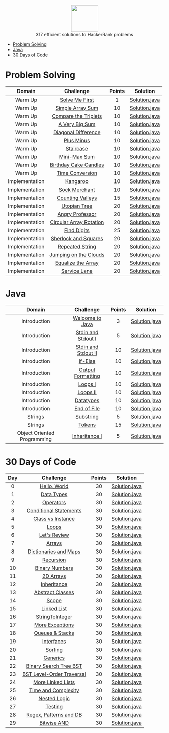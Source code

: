 <p align="center">
    <a href="https://www.hackerrank.com/alejandro_lopez1">
        <img height=85 src="https://d3keuzeb2crhkn.cloudfront.net/hackerrank/assets/styleguide/logo_wordmark-f5c5eb61ab0a154c3ed9eda24d0b9e31.svg">
    </a>
    <br>317 efficient solutions to HackerRank problems
</p>

* [Problem Solving](#Problem-Solving)
* [Java](#Java)
* [30 Days of Code](#30-days-of-code)


# Problem Solving

| Domain |                                                Challenge                                                | Points |                                                                                   Solution                                                                                  |
|:---:|:-------------------------------------------------------------------------------------------------------:|:------:|:---------------------------------------------------------------------------------------------------------------------------------------------------------------------------:|
|  Warm Up  | [Solve Me First](https://www.hackerrank.com/challenges/solve-me-first)                                    |   1   | [Solution.java](https://github.com/alpz13/Java-Portfolio/blob/refactorHack/HackerRankR/ProblemSolving/WarmUp/SolveMeFirst.java)                       |
|  Warm Up  | [Simple Array Sum](https://www.hackerrank.com/challenges/simple-array-sum/problem)                                    |   10   | [Solution.java](https://github.com/alpz13/Java-Portfolio/blob/refactorHack/HackerRankR/ProblemSolving/WarmUp/SimpleArraySum.java)                       |
|  Warm Up  | [Compare the Triplets](https://www.hackerrank.com/challenges/compare-the-triplets/problem)                                    |   10   | [Solution.java](https://github.com/alpz13/Java-Portfolio/blob/refactorHack/HackerRankR/ProblemSolving/WarmUp/CompareTriplets.java)                       |
|  Warm Up  | [A Very Big Sum](https://www.hackerrank.com/challenges/a-very-big-sum/problem)                                    |   10   | [Solution.java](https://github.com/alpz13/Java-Portfolio/blob/refactorHack/HackerRankR/ProblemSolving/WarmUp/AVeryBigSum.java)                       |
|  Warm Up  | [Diagonal Difference](https://www.hackerrank.com/challenges/diagonal-difference/problem)                                    |   10   | [Solution.java](https://github.com/alpz13/Java-Portfolio/blob/refactorHack/HackerRankR/ProblemSolving/WarmUp/DiagonalDifference.java)                       |
|  Warm Up  | [Plus Minus](https://www.hackerrank.com/challenges/plus-minus/problem)                                    |   10   | [Solution.java](https://github.com/alpz13/Java-Portfolio/blob/refactorHack/HackerRankR/ProblemSolving/WarmUp/PlusMinus.java)                       |
|  Warm Up  | [Staircase](https://www.hackerrank.com/challenges/staircase/problem)                                    |   10   | [Solution.java](https://github.com/alpz13/Java-Portfolio/blob/refactorHack/HackerRankR/ProblemSolving/WarmUp/Staircase.java)                       |
|  Warm Up  | [Mini-Max Sum](https://www.hackerrank.com/challenges/mini-max-sum/problem)                                    |   10   | [Solution.java](https://github.com/alpz13/Java-Portfolio/blob/refactorHack/HackerRankR/ProblemSolving/WarmUp/MiniMaxSum.java)                       |
|  Warm Up  | [Birthday Cake Candles](https://www.hackerrank.com/challenges/birthday-cake-candles/problem)                                    |   10   | [Solution.java](https://github.com/alpz13/Java-Portfolio/blob/refactorHack/HackerRankR/ProblemSolving/WarmUp/BirthdayCakeCandle.java)                       |
|  Warm Up  | [Time Conversion](https://www.hackerrank.com/challenges/time-conversion/problem)                                    |   10   | [Solution.java](https://github.com/alpz13/Java-Portfolio/blob/refactorHack/HackerRankR/ProblemSolving/WarmUp/TimeConversion.java)                       |
|  Implementation  | [Kangaroo](https://www.hackerrank.com/challenges/kangaroo/problem)                                    |   10   | [Solution.java](https://github.com/alpz13/Java-Portfolio/blob/refactorHack/HackerRankR/ProblemSolving/Implementation/Kangaroo.java)                       |
|  Implementation  | [Sock Merchant](https://www.hackerrank.com/challenges/sock-merchant/problem)                                    |   10   | [Solution.java](https://github.com/alpz13/Java-Portfolio/blob/refactorHack/HackerRankR/ProblemSolving/Implementation/SockMerchant.java.java)                       |
|  Implementation  | [Counting Valleys](https://www.hackerrank.com/challenges/counting-valleys/problem)                                    |   15   | [Solution.java](https://github.com/alpz13/Java-Portfolio/blob/refactorHack/HackerRankR/ProblemSolving/Implementation/CountingValleys.java)                       |
|  Implementation  | [Utopian Tree](https://www.hackerrank.com/challenges/utopian-tree/problem)                                    |   20   | [Solution.java](https://github.com/alpz13/Java-Portfolio/blob/refactorHack/HackerRankR/ProblemSolving/Implementation/UtopianTree.java)                       |
|  Implementation  | [Angry Professor](https://www.hackerrank.com/challenges/angry-professor/problem)                                    |   20   | [Solution.java](https://github.com/alpz13/Java-Portfolio/blob/refactorHack/HackerRankR/ProblemSolving/Implementation/AngryProfessor.java)                       |
|  Implementation  | [Circular Array Rotation](https://www.hackerrank.com/challenges/circular-array-rotation/problem)                                    |   20   | [Solution.java](https://github.com/alpz13/Java-Portfolio/blob/refactorHack/HackerRankR/ProblemSolving/Implementation/CircularArrayRotation.java)                       |
|  Implementation  | [Find Digits](https://www.hackerrank.com/challenges/find-digits/problem)                                    |   25   | [Solution.java](https://github.com/alpz13/Java-Portfolio/blob/refactorHack/HackerRankR/ProblemSolving/Implementation/FindDigits.java)                       |
|  Implementation  | [Sherlock and Squares](https://www.hackerrank.com/challenges/sherlock-and-squares/problem)                                    |   20   | [Solution.java](https://github.com/alpz13/Java-Portfolio/blob/refactorHack/HackerRankR/ProblemSolving/Implementation/SherlockAndSquares.java)                       |
|  Implementation  | [Repeated String](https://www.hackerrank.com/challenges/repeated-string/problem)                                    |   20   | [Solution.java](https://github.com/alpz13/Java-Portfolio/blob/refactorHack/HackerRankR/ProblemSolving/Implementation/RepeatedString.java)                       |
|  Implementation  | [Jumping on the Clouds](https://www.hackerrank.com/challenges/jumping-on-the-clouds/problem)                                    |   20   | [Solution.java](https://github.com/alpz13/Java-Portfolio/blob/refactorHack/HackerRankR/ProblemSolving/Implementation/JumpingClouds.java)                       |
|  Implementation  | [Equalize the Array](https://www.hackerrank.com/challenges/equality-in-a-array/problem)                                    |   20   | [Solution.java](https://github.com/alpz13/Java-Portfolio/blob/refactorHack/HackerRankR/ProblemSolving/Implementation/EqualizeArray.java)                       |
|  Implementation  | [Service Lane](https://www.hackerrank.com/challenges/service-lane/problem)                                    |   20   | [Solution.java](https://github.com/alpz13/Java-Portfolio/blob/refactorHack/HackerRankR/ProblemSolving/Implementation/ServiceLane.java)                       |


# Java

| Domain |                                                Challenge                                                | Points |                                                                                   Solution                                                                                  |
|:---:|:-------------------------------------------------------------------------------------------------------:|:------:|:---------------------------------------------------------------------------------------------------------------------------------------------------------------------------:|
|  Introduction  | [Welcome to Java](https://www.hackerrank.com/challenges/welcome-to-java/problem)                                    |   3   | [Solution.java](https://github.com/alpz13/Java-Portfolio/blob/refactorHack/HackerRankR/Java/Introduction/Welcome.java)                       |
|  Introduction  | [Stdin and Stdout I](https://www.hackerrank.com/challenges/java-stdin-and-stdout-1/problem)                                    |   5   | [Solution.java](https://github.com/alpz13/Java-Portfolio/blob/refactorHack/HackerRankR/Java/Introduction/StdInOut.java)                       |
|  Introduction  | [Stdin and Stdout II](https://www.hackerrank.com/challenges/java-stdin-stdout/problem)                                    |   10   | [Solution.java](https://github.com/alpz13/Java-Portfolio/blob/refactorHack/HackerRankR/Java/Introduction/StdInOut2.java)                       |
|  Introduction  | [If-Else](https://www.hackerrank.com/challenges/java-if-else/problem)                                    |   10   | [Solution.java](https://github.com/alpz13/Java-Portfolio/blob/refactorHack/HackerRankR/Java/Introduction/IfElse.java)                       |
|  Introduction  | [Output Formatting](https://www.hackerrank.com/challenges/java-output-formatting/problem)                                    |   10   | [Solution.java](https://github.com/alpz13/Java-Portfolio/blob/refactorHack/HackerRankR/Java/Introduction/OutputFormatting.java)                       |
|  Introduction  | [Loops I](https://www.hackerrank.com/challenges/java-loops-i/problem)                                    |   10   | [Solution.java](https://github.com/alpz13/Java-Portfolio/blob/refactorHack/HackerRankR/Java/Introduction/LoopsI.java)                       |
|  Introduction  | [Loops II](https://www.hackerrank.com/challenges/java-loops/problem)                                    |   10   | [Solution.java](https://github.com/alpz13/Java-Portfolio/blob/refactorHack/HackerRankR/Java/Introduction/LoopsII.java)                       |
|  Introduction  | [Datatypes](https://www.hackerrank.com/challenges/java-datatypes/problem)                                    |   10   | [Solution.java](https://github.com/alpz13/Java-Portfolio/blob/refactorHack/HackerRankR/Java/Introduction/DataTypes.java)                       |
|  Introduction  | [End of File](https://www.hackerrank.com/challenges/java-end-of-file/problem)                                    |   10   | [Solution.java](https://github.com/alpz13/Java-Portfolio/blob/refactorHack/HackerRankR/Java/Introduction/EndOfFile.java)
|  Strings  | [Substring](https://www.hackerrank.com/challenges/java-substring/problem)                                    |   5   | [Solution.java](https://github.com/alpz13/Java-Portfolio/blob/refactorHack/HackerRankR/Java/Strings/Substring.java)
|  Strings  | [Tokens](https://www.hackerrank.com/challenges/java-string-tokens/problem)                                    |   15   | [Solution.java](https://github.com/alpz13/Java-Portfolio/blob/refactorHack/HackerRankR/Java/Strings/Tokens.java)
|  Object Oriented Programming  | [Inheritance I](https://www.hackerrank.com/challenges/java-inheritance-1/problem)                                    |   5   | [Solution.java](https://github.com/alpz13/Java-Portfolio/blob/refactorHack/HackerRankR/Java/ObjectOrientedProgramming/Bird.java)



# 30 Days of Code

| Day |                                                Challenge                                                | Points |                                                                                   Solution                                                                                  |
|:---:|:-------------------------------------------------------------------------------------------------------:|:------:|:---------------------------------------------------------------------------------------------------------------------------------------------------------------------------:|
|  0  | [Hello, World](https://www.hackerrank.com/challenges/30-hello-world)                                    |   30   | [Solution.java](https://github.com/alpz13/Java-Portfolio/blob/refactorHack/HackerRankR/30DaysOfCode/Day00/HelloWorld.java)                       |
|  1  | [Data Types](https://www.hackerrank.com/challenges/30-data-types)                                       |   30   | [Solution.java](https://github.com/alpz13/Java-Portfolio/blob/refactorHack/HackerRankR/30DaysOfCode/Day01/DataTypes.java) 
|  2  | [Operators](https://www.hackerrank.com/challenges/30-operators)                                       |   30   | [Solution.java](https://github.com/alpz13/Java-Portfolio/blob/refactorHack/HackerRankR/30DaysOfCode/Day02/Operators.java) 
|  3  | [Conditional Statements](https://www.hackerrank.com/challenges/30-conditional-statements/)                                       |   30   | [Solution.java](https://github.com/alpz13/Java-Portfolio/blob/refactorHack/HackerRankR/30DaysOfCode/Day03/ConditionalStatements.java) 
|  4  | [Class vs Instance](https://www.hackerrank.com/challenges/30-class-vs-instance)                                       |   30   | [Solution.java](https://github.com/alpz13/Java-Portfolio/blob/refactorHack/HackerRankR/30DaysOfCode/Day04/) 
|  5  | [Loops](https://www.hackerrank.com/challenges/30-loops)                                       |   30   | [Solution.java](https://github.com/alpz13/Java-Portfolio/blob/refactorHack/HackerRankR/30DaysOfCode/Day05/Loops.java) 
|  6  | [Let's Review](https://www.hackerrank.com/challenges/30-review-loop)                                       |   30   | [Solution.java](https://github.com/alpz13/Java-Portfolio/blob/refactorHack/HackerRankR/30DaysOfCode/Day06/LetsReview.java)
|  7  | [Arrays](https://www.hackerrank.com/challenges/30-arrays)                                       |   30   | [Solution.java](https://github.com/alpz13/Java-Portfolio/blob/refactorHack/HackerRankR/30DaysOfCode/Day07/Arrays.java) 
|  8  | [Dictionaries and Maps](https://www.hackerrank.com/challenges/30-dictionaries-and-maps)                                       |   30   | [Solution.java](https://github.com/alpz13/Java-Portfolio/blob/refactorHack/HackerRankR/30DaysOfCode/Day08/DictionariesAndMaps.java) 
|  9  | [Recursion](https://www.hackerrank.com/challenges/30-recursion)                                       |   30   | [Solution.java](https://github.com/alpz13/Java-Portfolio/blob/refactorHack/HackerRankR/30DaysOfCode/Day09/Recursion3.java) 
|  10  | [Binary Numbers](https://www.hackerrank.com/challenges/30-binary-numbers)                                       |   30   | [Solution.java](https://github.com/alpz13/Java-Portfolio/blob/refactorHack/HackerRankR/30DaysOfCode/Day10/BinaryNumber.java) 
|  11  | [2D Arrays](https://www.hackerrank.com/challenges/30-2d-arrays)                                       |   30   | [Solution.java](https://github.com/alpz13/Java-Portfolio/blob/refactorHack/HackerRankR/30DaysOfCode/Day11/TwoDArrays.java) 
|  12  | [Inheritance](https://www.hackerrank.com/challenges/30-inheritance)                                       |   30   | [Solution.java](https://github.com/alpz13/Java-Portfolio/blob/refactorHack/HackerRankR/30DaysOfCode/Day12/) 
|  13  | [Abstract Classes](https://www.hackerrank.com/challenges/30-abstract-classes)                                       |   30   | [Solution.java](https://github.com/alpz13/Java-Portfolio/blob/refactorHack/HackerRankR/30DaysOfCode/Day13/) 
|  14  | [Scope](https://www.hackerrank.com/challenges/30-scope)                                       |   30   | [Solution.java](https://github.com/alpz13/Java-Portfolio/blob/refactorHack/HackerRankR/30DaysOfCode/Day14/) 
|  15  | [Linked List](https://www.hackerrank.com/challenges/30-linked-list)                                       |   30   | [Solution.java](https://github.com/alpz13/Java-Portfolio/blob/refactorHack/HackerRankR/30DaysOfCode/Day15/) 
|  16  | [StringToInteger](https://www.hackerrank.com/challenges/30-exceptions-string-to-integer)                                       |   30   | [Solution.java](https://github.com/alpz13/Java-Portfolio/blob/refactorHack/HackerRankR/30DaysOfCode/Day16/StringToInteger.java) 
|  17  | [More Exceptions](https://www.hackerrank.com/challenges/30-more-exceptions)                                       |   30   | [Solution.java](https://github.com/alpz13/Java-Portfolio/blob/refactorHack/HackerRankR/30DaysOfCode/Day17/) 
|  18  | [Queues & Stacks](https://www.hackerrank.com/challenges/30-queues-stacks)                                       |   30   | [Solution.java](https://github.com/alpz13/Java-Portfolio/blob/refactorHack/HackerRankR/30DaysOfCode/Day18/QueueStacks.java)  
|  19  | [Interfaces](https://www.hackerrank.com/challenges/30-interfaces)                                       |   30   | [Solution.java](https://github.com/alpz13/Java-Portfolio/blob/refactorHack/HackerRankR/30DaysOfCode/Day19/Interfaces.java) 
|  20  | [Sorting](https://www.hackerrank.com/challenges/30-sorting)                                       |   30   | [Solution.java](https://github.com/alpz13/Java-Portfolio/blob/refactorHack/HackerRankR/30DaysOfCode/Day20/Sorting.java) 
|  21  | [Generics](https://www.hackerrank.com/challenges/30-generics)                                       |   30   | [Solution.java](https://github.com/alpz13/Java-Portfolio/blob/refactorHack/HackerRankR/30DaysOfCode/Day21/Generics.java) 
|  22  | [Binary Search Tree BST](https://www.hackerrank.com/challenges/30-binary-search-trees)                                       |   30   | [Solution.java](https://github.com/alpz13/Java-Portfolio/blob/refactorHack/HackerRankR/30DaysOfCode/Day22/Solution.java) 
|  23  | [BST Level-Order Traversal](https://www.hackerrank.com/challenges/30-binary-trees)                                       |   30   | [Solution.java](https://github.com/alpz13/Java-Portfolio/blob/refactorHack/HackerRankR/30DaysOfCode/Day23/Solution.java) 
|  24  | [More Linked Lists](https://www.hackerrank.com/challenges/30-linked-list-deletion)                                       |   30   | [Solution.java](https://github.com/alpz13/Java-Portfolio/blob/refactorHack/HackerRankR/30DaysOfCode/Day24/Solution.java) 
|  25  | [Time and Complexity](https://www.hackerrank.com/challenges/30-running-time-and-complexity)                                       |   30   | [Solution.java](https://github.com/alpz13/Java-Portfolio/blob/refactorHack/HackerRankR/30DaysOfCode/Day25/Solution.java) 
|  26  | [Nested Logic](https://www.hackerrank.com/challenges/30-nested-logic)                                       |   30   | [Solution.java](https://github.com/alpz13/Java-Portfolio/blob/refactorHack/HackerRankR/30DaysOfCode/Day26/Solution.java) 
|  27  | [Testing](https://www.hackerrank.com/challenges/30-testing)                                       |   30   | [Solution.java](https://github.com/alpz13/Java-Portfolio/blob/refactorHack/HackerRankR/30DaysOfCode/Day27/Solution.java) 
|  28  | [Regex, Patterns and DB](https://www.hackerrank.com/challenges/30-regex-patterns)                                       |   30   | [Solution.java](https://github.com/alpz13/Java-Portfolio/blob/refactorHack/HackerRankR/30DaysOfCode/Day28/Solution.java) 
|  29  | [Bitwise AND](https://www.hackerrank.com/challenges/30-bitwise-and)                                       |   30   | [Solution.java](https://github.com/alpz13/Java-Portfolio/blob/refactorHack/HackerRankR/30DaysOfCode/Day29/Solution.java) 